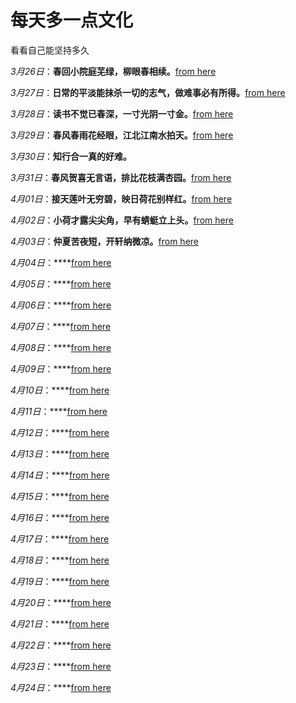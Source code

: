 # 每天多一点文化
看看自己能坚持多久

*3月26日*：**春回小院庭芜绿，柳眼春相续。**[from here](https://wenku.baidu.com/link?url=VWvbPuiJ_WFFV6ntu7n7LbfAf50IIqOmXcgv_Kh8s8ncDdyzkmck8ZMGJzpZYmIaWkPqXLM3jBILTbN8wC6ZGErMfp0H-Yg5ivxopnYMyOB1xR90kyis3vfcJ-DINsWXEmNMzJmKD60aiVRVDIFweK)

*3月27日*：**日常的平淡能抹杀一切的志气，做难事必有所得。**[from here](https://baijiahao.baidu.com/s?id=1708438231368665462&wfr=spider&for=pc)

*3月28日*：**读书不觉已春深，一寸光阴一寸金。**[from here](https://www.yuwenmi.com/haocihaojuhaoduan/14435.html)

*3月29日*：**春风春雨花经眼，江北江南水拍天。**[from here](https://zhidao.baidu.com/question/1929329794274152627.html)

*3月30日*：**知行合一真的好难。**

*3月31日*：**春风贺喜无言语，排比花枝满杏园。**[from here](https://zhidao.baidu.com/question/1929329794274152627.html)

*4月01日*：**接天莲叶无穷碧，映日荷花别样红。**[from here](https://wenku.baidu.com/link?url=_HvMm9lY7CUAdQe7JzkGPtt_iiJzEe-PMtinl9rxYlYfKSi4znIBf1ItK9nAW5y8AZyLEmdne_byj0T7fWNShyoWe2sCtxAGYqgXRCbi1EpcV84P7EDJqQoWhMmnzK1W)

*4月02日*：**小荷才露尖尖角，早有蜻蜓立上头。**[from here](https://wenku.baidu.com/link?url=_HvMm9lY7CUAdQe7JzkGPtt_iiJzEe-PMtinl9rxYlYfKSi4znIBf1ItK9nAW5y8AZyLEmdne_byj0T7fWNShyoWe2sCtxAGYqgXRCbi1EpcV84P7EDJqQoWhMmnzK1W)

*4月03日*：**仲夏苦夜短，开轩纳微凉。**[from here](https://wenku.baidu.com/view/9fee6303f9d6195f312b3169a45177232f60e466.html)

*4月04日*：****[from here]()

*4月05日*：****[from here]()

*4月06日*：****[from here]()

*4月07日*：****[from here]()

*4月08日*：****[from here]()

*4月09日*：****[from here]()

*4月10日*：****[from here]()

*4月11日*：****[from here]()

*4月12日*：****[from here]()

*4月13日*：****[from here]()

*4月14日*：****[from here]()

*4月15日*：****[from here]()

*4月16日*：****[from here]()

*4月17日*：****[from here]()

*4月18日*：****[from here]()

*4月19日*：****[from here]()

*4月20日*：****[from here]()

*4月21日*：****[from here]()

*4月22日*：****[from here]()

*4月23日*：****[from here]()

*4月24日*：****[from here]()
